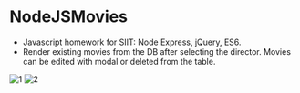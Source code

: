 # NodeJSMovies
- Javascript homework for SIIT: Node Express, jQuery, ES6.
- Render existing movies from the DB after selecting the director. Movies can be edited with modal or deleted from the table.

![1](https://user-images.githubusercontent.com/62688644/135106521-14ec47a5-cdbe-42e6-ac29-ac3b9655854d.PNG)
![2](https://user-images.githubusercontent.com/62688644/135106533-011ea545-fca8-4d05-90de-f4fb73122cf5.PNG)
